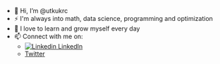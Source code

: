 - 👋 Hi, I’m @utkukrc
- ⚡ I'm always into math, data science, programming and optimization
- 🌱 I love to learn and grow myself every day
- 📫 Connect with me on:
     - [![Linkedin](https://i.stack.imgur.com/gVE0j.png) LinkedIn](https://www.linkedin.com/in/utku-karaca)
     - [Twitter](https://www.twitter.com/utkukrc)


<!---
utkukrc/utkukrc is a ✨ special ✨ repository because its `README.md` (this file) appears on your GitHub profile.
You can click the Preview link to take a look at your changes.
--->
